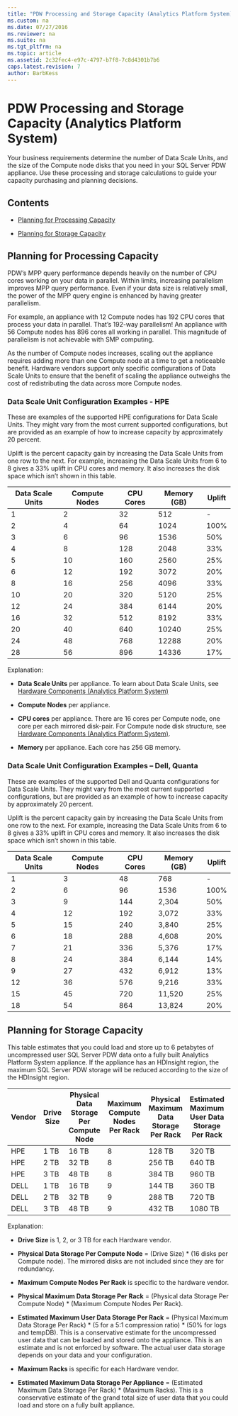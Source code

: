 ```yaml
---
title: "PDW Processing and Storage Capacity (Analytics Platform System)"
ms.custom: na
ms.date: 07/27/2016
ms.reviewer: na
ms.suite: na
ms.tgt_pltfrm: na
ms.topic: article
ms.assetid: 2c32fec4-e97c-4797-b7f8-7c8d4301b7b6
caps.latest.revision: 7
author: BarbKess
---
```

# PDW Processing and Storage Capacity (Analytics Platform System)
Your business requirements determine the number of Data Scale Units, and the size of the Compute node disks that you need in your SQL Server PDW appliance. Use these processing and storage calculations to guide your capacity purchasing and planning decisions.  
  
## Contents  
  
-   [Planning for Processing Capacity](#section1)  
  
-   [Planning for Storage Capacity](#section2)  
  
## <a name="section1"></a>Planning for Processing Capacity  
PDW’s MPP query performance depends heavily on the number of CPU cores working on your data in parallel. Within limits, increasing parallelism improves MPP query performance. Even if your data size is relatively small, the power of the MPP query engine is enhanced by having greater parallelism.  
  
For example, an appliance with 12 Compute nodes has 192 CPU cores that process your data in parallel. That’s 192-way parallelism! An appliance with 56 Compute nodes has 896 cores all working in parallel. This magnitude of parallelism is not achievable with SMP computing.  
  
As the number of Compute nodes increases, scaling out the appliance requires adding more than one Compute node at a time to get a noticeable benefit. Hardware vendors support only specific configurations of Data Scale Units to ensure that the benefit of scaling the appliance outweighs the cost of redistributing the data across more Compute nodes.  
  
### Data Scale Unit Configuration Examples - HPE  
These are examples of the supported HPE configurations for Data Scale Units. They might vary from the most current supported configurations, but are provided as an example of how to increase capacity by approximately 20 percent.  
  
Uplift is the percent capacity gain by increasing the Data Scale Units from one row to the next. For example, increasing the Data Scale Units from 6 to 8 gives a 33% uplift in CPU cores and memory.  It also increases the disk space which isn’t shown in this table.  
  
|Data Scale Units|Compute Nodes|CPU Cores|Memory (GB)|Uplift|  
|--------------------|-----------------|-------------|-----------------|----------|  
|1|2|32|512|-|  
|2|4|64|1024|100%|  
|3|6|96|1536|50%|  
|4|8|128|2048|33%|  
|5|10|160|2560|25%|  
|6|12|192|3072|20%|  
|8|16|256|4096|33%|  
|10|20|320|5120|25%|  
|12|24|384|6144|20%|  
|16|32|512|8192|33%|  
|20|40|640|10240|25%|  
|24|48|768|12288|20%|  
|28|56|896|14336|17%|  
  
Explanation:  
  
-   **Data Scale Units** per appliance. To learn about Data Scale Units, see [Hardware Components &#40;Analytics Platform System&#41;](../architecture/hardware-components-analytics-platform-system.md)  
  
-   **Compute Nodes** per appliance.  
  
-   **CPU cores** per appliance. There are 16 cores per Compute node, one core per each mirrored disk-pair. For Compute node disk structure, see [Hardware Components &#40;Analytics Platform System&#41;](../architecture/hardware-components-analytics-platform-system.md).  
  
-   **Memory** per appliance. Each core has 256 GB memory.  
  
### Data Scale Unit Configuration Examples – Dell, Quanta  
These are examples of the supported Dell and Quanta configurations for Data Scale Units. They might vary from the most current supported configurations, but are provided as an example of how to increase capacity by approximately 20 percent.  
  
Uplift is the percent capacity gain by increasing the Data Scale Units from one row to the next. For example, increasing the Data Scale Units from 6 to 8 gives a 33% uplift in CPU cores and memory. It also increases the disk space which isn’t shown in this table.  
  
|Data Scale Units|Compute Nodes|CPU Cores|Memory (GB)|Uplift|  
|--------------------|-----------------|-------------|-----------------|----------|  
|1|3|48|768|-|  
|2|6|96|1536|100%|  
|3|9|144|2,304|50%|  
|4|12|192|3,072|33%|  
|5|15|240|3,840|25%|  
|6|18|288|4,608|20%|  
|7|21|336|5,376|17%|  
|8|24|384|6,144|14%|  
|9|27|432|6,912|13%|  
|12|36|576|9,216|33%|  
|15|45|720|11,520|25%|  
|18|54|864|13,824|20%|  
  
## <a name="section2"></a>Planning for Storage Capacity  
This table estimates that you could load and store up to 6 petabytes of uncompressed user SQL Server PDW data onto a fully built Analytics Platform System appliance. If the appliance has an HDInsight region, the maximum SQL Server PDW storage will be reduced according to the size of the HDInsight region.  
  
|Vendor|Drive Size|Physical Data Storage Per Compute Node|Maximum Compute Nodes Per Rack|Physical Maximum Data Storage Per Rack|Estimated Maximum User Data Storage Per Rack|Maximum Racks|Estimated Maximum User Data Storage Per Appliance|  
|----------|--------------|------------------------------------------|----------------------------------|------------------------------------------|------------------------------------------------|-----------------|-----------------------------------------------------|  
|HPE|1 TB|16 TB|8|128 TB|320 TB|7|2,240 TB|  
|HPE|2 TB|32 TB|8|256 TB|640 TB|7|4,480 TB|  
|HPE|3 TB|48 TB|8|384 TB|960 TB|7|6,720 TB|  
|DELL|1 TB|16 TB|9|144 TB|360 TB|6|2,160 TB|  
|DELL|2 TB|32 TB|9|288 TB|720 TB|6|4,320 TB|  
|DELL|3 TB|48 TB|9|432 TB|1080 TB|6|6,480 TB|  
  
Explanation:  
  
-   **Drive Size** is 1, 2, or 3 TB for each Hardware vendor.  
  
-   **Physical Data Storage Per Compute Node** = (Drive Size) * (16 disks per Compute node). The mirrored disks are not included since they are for redundancy.  
  
-   **Maximum Compute Nodes Per Rack** is specific to the hardware vendor.  
  
-   **Physical Maximum Data Storage Per Rack** = (Physical data Storage Per Compute Node) * (Maximum Compute Nodes Per Rack).  
  
-   **Estimated Maximum User Data Storage Per Rack** = (Physical Maximum Data Storage Per Rack) * (5 for a 5:1 compression ratio) \* (50% for logs and tempDB). This is a conservative estimate for the uncompressed user data that can be loaded and stored onto the appliance. This is an estimate and is not enforced by software. The actual user data storage depends on your data and your configuration.  
  
-   **Maximum Racks** is specific for each Hardware vendor.  
  
-   **Estimated Maximum Data Storage Per Appliance** = (Estimated Maximum Data Storage Per Rack) * (Maximum Racks). This is a conservative estimate of the grand total size of user data that you could load and store on a fully built appliance.  
  
